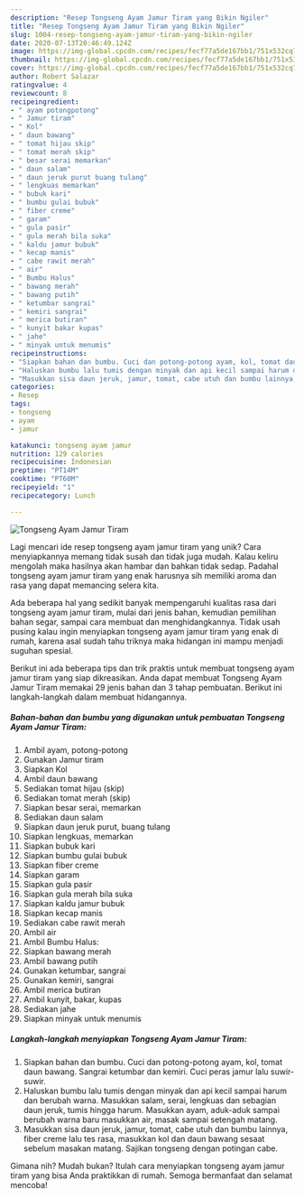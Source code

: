 ```yaml
---
description: "Resep Tongseng Ayam Jamur Tiram yang Bikin Ngiler"
title: "Resep Tongseng Ayam Jamur Tiram yang Bikin Ngiler"
slug: 1004-resep-tongseng-ayam-jamur-tiram-yang-bikin-ngiler
date: 2020-07-13T20:46:49.124Z
image: https://img-global.cpcdn.com/recipes/fecf77a5de167bb1/751x532cq70/tongseng-ayam-jamur-tiram-foto-resep-utama.jpg
thumbnail: https://img-global.cpcdn.com/recipes/fecf77a5de167bb1/751x532cq70/tongseng-ayam-jamur-tiram-foto-resep-utama.jpg
cover: https://img-global.cpcdn.com/recipes/fecf77a5de167bb1/751x532cq70/tongseng-ayam-jamur-tiram-foto-resep-utama.jpg
author: Robert Salazar
ratingvalue: 4
reviewcount: 8
recipeingredient:
- " ayam potongpotong"
- " Jamur tiram"
- " Kol"
- " daun bawang"
- " tomat hijau skip"
- " tomat merah skip"
- " besar serai memarkan"
- " daun salam"
- " daun jeruk purut buang tulang"
- " lengkuas memarkan"
- " bubuk kari"
- " bumbu gulai bubuk"
- " fiber creme"
- " garam"
- " gula pasir"
- " gula merah bila suka"
- " kaldu jamur bubuk"
- " kecap manis"
- " cabe rawit merah"
- " air"
- " Bumbu Halus"
- " bawang merah"
- " bawang putih"
- " ketumbar sangrai"
- " kemiri sangrai"
- " merica butiran"
- " kunyit bakar kupas"
- " jahe"
- " minyak untuk menumis"
recipeinstructions:
- "Siapkan bahan dan bumbu. Cuci dan potong-potong ayam, kol, tomat daun bawang. Sangrai ketumbar dan kemiri. Cuci peras jamur lalu suwir-suwir."
- "Haluskan bumbu lalu tumis dengan minyak dan api kecil sampai harum dan berubah warna. Masukkan salam, serai, lengkuas dan sebagian daun jeruk, tumis hingga harum. Masukkan ayam, aduk-aduk sampai berubah warna baru masukkan air, masak sampai setengah matang."
- "Masukkan sisa daun jeruk, jamur, tomat, cabe utuh dan bumbu lainnya, fiber creme lalu tes rasa, masukkan kol dan daun bawang sesaat sebelum masakan matang. Sajikan tongseng dengan potingan cabe."
categories:
- Resep
tags:
- tongseng
- ayam
- jamur

katakunci: tongseng ayam jamur 
nutrition: 129 calories
recipecuisine: Indonesian
preptime: "PT14M"
cooktime: "PT60M"
recipeyield: "1"
recipecategory: Lunch

---
```



![Tongseng Ayam Jamur Tiram](https://img-global.cpcdn.com/recipes/fecf77a5de167bb1/751x532cq70/tongseng-ayam-jamur-tiram-foto-resep-utama.jpg)

Lagi mencari ide resep tongseng ayam jamur tiram yang unik? Cara menyiapkannya memang tidak susah dan tidak juga mudah. Kalau keliru mengolah maka hasilnya akan hambar dan bahkan tidak sedap. Padahal tongseng ayam jamur tiram yang enak harusnya sih memiliki aroma dan rasa yang dapat memancing selera kita.

Ada beberapa hal yang sedikit banyak mempengaruhi kualitas rasa dari tongseng ayam jamur tiram, mulai dari jenis bahan, kemudian pemilihan bahan segar, sampai cara membuat dan menghidangkannya. Tidak usah pusing kalau ingin menyiapkan tongseng ayam jamur tiram yang enak di rumah, karena asal sudah tahu triknya maka hidangan ini mampu menjadi suguhan spesial.




Berikut ini ada beberapa tips dan trik praktis untuk membuat tongseng ayam jamur tiram yang siap dikreasikan. Anda dapat membuat Tongseng Ayam Jamur Tiram memakai 29 jenis bahan dan 3 tahap pembuatan. Berikut ini langkah-langkah dalam membuat hidangannya.

<!--inarticleads1-->

##### Bahan-bahan dan bumbu yang digunakan untuk pembuatan Tongseng Ayam Jamur Tiram:

1. Ambil  ayam, potong-potong
1. Gunakan  Jamur tiram
1. Siapkan  Kol
1. Ambil  daun bawang
1. Sediakan  tomat hijau (skip)
1. Sediakan  tomat merah (skip)
1. Siapkan  besar serai, memarkan
1. Sediakan  daun salam
1. Siapkan  daun jeruk purut, buang tulang
1. Siapkan  lengkuas, memarkan
1. Siapkan  bubuk kari
1. Siapkan  bumbu gulai bubuk
1. Siapkan  fiber creme
1. Siapkan  garam
1. Siapkan  gula pasir
1. Siapkan  gula merah bila suka
1. Siapkan  kaldu jamur bubuk
1. Siapkan  kecap manis
1. Sediakan  cabe rawit merah
1. Ambil  air
1. Ambil  Bumbu Halus:
1. Siapkan  bawang merah
1. Ambil  bawang putih
1. Gunakan  ketumbar, sangrai
1. Gunakan  kemiri, sangrai
1. Ambil  merica butiran
1. Ambil  kunyit, bakar, kupas
1. Sediakan  jahe
1. Siapkan  minyak untuk menumis




<!--inarticleads2-->

##### Langkah-langkah menyiapkan Tongseng Ayam Jamur Tiram:

1. Siapkan bahan dan bumbu. Cuci dan potong-potong ayam, kol, tomat daun bawang. Sangrai ketumbar dan kemiri. Cuci peras jamur lalu suwir-suwir.
1. Haluskan bumbu lalu tumis dengan minyak dan api kecil sampai harum dan berubah warna. Masukkan salam, serai, lengkuas dan sebagian daun jeruk, tumis hingga harum. Masukkan ayam, aduk-aduk sampai berubah warna baru masukkan air, masak sampai setengah matang.
1. Masukkan sisa daun jeruk, jamur, tomat, cabe utuh dan bumbu lainnya, fiber creme lalu tes rasa, masukkan kol dan daun bawang sesaat sebelum masakan matang. Sajikan tongseng dengan potingan cabe.




Gimana nih? Mudah bukan? Itulah cara menyiapkan tongseng ayam jamur tiram yang bisa Anda praktikkan di rumah. Semoga bermanfaat dan selamat mencoba!
